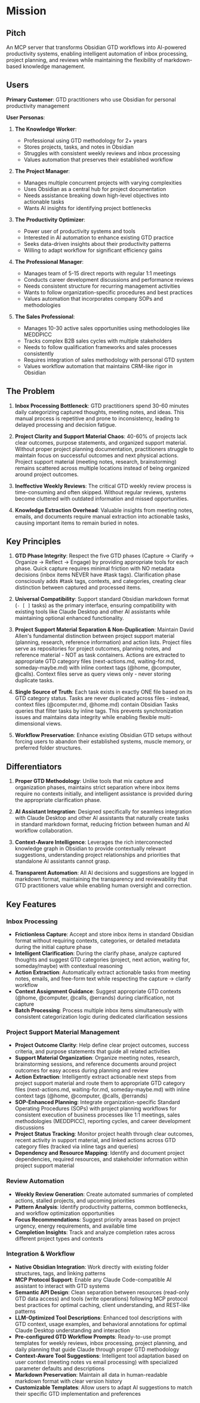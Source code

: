 # Mission

## Pitch

An MCP server that transforms Obsidian GTD workflows into AI-powered productivity systems, enabling intelligent automation of inbox processing, project planning, and reviews while maintaining the flexibility of markdown-based knowledge management.

## Users

**Primary Customer**: GTD practitioners who use Obsidian for personal productivity management

**User Personas**:

1. **The Knowledge Worker**:
   - Professional using GTD methodology for 2+ years
   - Stores projects, tasks, and notes in Obsidian
   - Struggles with consistent weekly reviews and inbox processing
   - Values automation that preserves their established workflow

2. **The Project Manager**:
   - Manages multiple concurrent projects with varying complexities
   - Uses Obsidian as a central hub for project documentation
   - Needs assistance breaking down high-level objectives into actionable tasks
   - Wants AI insights for identifying project bottlenecks

3. **The Productivity Optimizer**:
   - Power user of productivity systems and tools
   - Interested in AI automation to enhance existing GTD practice
   - Seeks data-driven insights about their productivity patterns
   - Willing to adapt workflow for significant efficiency gains

4. **The Professional Manager**:
   - Manages team of 5-15 direct reports with regular 1:1 meetings
   - Conducts career development discussions and performance reviews
   - Needs consistent structure for recurring management activities
   - Wants to follow organization-specific procedures and best practices
   - Values automation that incorporates company SOPs and methodologies

5. **The Sales Professional**:
   - Manages 10-30 active sales opportunities using methodologies like MEDDPICC
   - Tracks complex B2B sales cycles with multiple stakeholders
   - Needs to follow qualification frameworks and sales processes consistently
   - Requires integration of sales methodology with personal GTD system
   - Values workflow automation that maintains CRM-like rigor in Obsidian

## The Problem

1. **Inbox Processing Bottleneck**: GTD practitioners spend 30-60 minutes daily categorizing captured thoughts, meeting notes, and ideas. This manual process is repetitive and prone to inconsistency, leading to delayed processing and decision fatigue.

2. **Project Clarity and Support Material Chaos**: 40-60% of projects lack clear outcomes, purpose statements, and organized support material. Without proper project planning documentation, practitioners struggle to maintain focus on successful outcomes and next physical actions. Project support material (meeting notes, research, brainstorming) remains scattered across multiple locations instead of being organized around project outcomes.

3. **Ineffective Weekly Reviews**: The critical GTD weekly review process is time-consuming and often skipped. Without regular reviews, systems become cluttered with outdated information and missed opportunities.

4. **Knowledge Extraction Overhead**: Valuable insights from meeting notes, emails, and documents require manual extraction into actionable tasks, causing important items to remain buried in notes.

## Key Principles

1. **GTD Phase Integrity**: Respect the five GTD phases (Capture → Clarify → Organize → Reflect → Engage) by providing appropriate tools for each phase. Quick capture requires minimal friction with NO metadata decisions (inbox items NEVER have #task tags). Clarification phase consciously adds #task tags, contexts, and categories, creating clear distinction between captured and processed items.

2. **Universal Compatibility**: Support standard Obsidian markdown format (`- [ ]` tasks) as the primary interface, ensuring compatibility with existing tools like Claude Desktop and other AI assistants while maintaining optional enhanced functionality.

3. **Project Support Material Separation & Non-Duplication**: Maintain David Allen's fundamental distinction between project support material (planning, research, reference information) and action lists. Project files serve as repositories for project outcomes, planning notes, and reference material - NOT as task containers. Actions are extracted to appropriate GTD category files (next-actions.md, waiting-for.md, someday-maybe.md) with inline context tags (@home, @computer, @calls). Context files serve as query views only - never storing duplicate tasks.

4. **Single Source of Truth**: Each task exists in exactly ONE file based on its GTD category status. Tasks are never duplicated across files - instead, context files (@computer.md, @home.md) contain Obsidian Tasks queries that filter tasks by inline tags. This prevents synchronization issues and maintains data integrity while enabling flexible multi-dimensional views.

5. **Workflow Preservation**: Enhance existing Obsidian GTD setups without forcing users to abandon their established systems, muscle memory, or preferred folder structures.

## Differentiators

1. **Proper GTD Methodology**: Unlike tools that mix capture and organization phases, maintains strict separation where inbox items require no contexts initially, and intelligent assistance is provided during the appropriate clarification phase.

2. **AI Assistant Integration**: Designed specifically for seamless integration with Claude Desktop and other AI assistants that naturally create tasks in standard markdown format, reducing friction between human and AI workflow collaboration.

3. **Context-Aware Intelligence**: Leverages the rich interconnected knowledge graph in Obsidian to provide contextually relevant suggestions, understanding project relationships and priorities that standalone AI assistants cannot grasp.

4. **Transparent Automation**: All AI decisions and suggestions are logged in markdown format, maintaining the transparency and reviewability that GTD practitioners value while enabling human oversight and correction.

## Key Features

### Inbox Processing
- **Frictionless Capture**: Accept and store inbox items in standard Obsidian format without requiring contexts, categories, or detailed metadata during the initial capture phase
- **Intelligent Clarification**: During the clarify phase, analyze captured thoughts and suggest GTD categories (project, next action, waiting for, someday/maybe) with contextual reasoning
- **Action Extraction**: Automatically extract actionable tasks from meeting notes, emails, and free-form text while respecting the capture → clarify workflow
- **Context Assignment Guidance**: Suggest appropriate GTD contexts (@home, @computer, @calls, @errands) during clarification, not capture
- **Batch Processing**: Process multiple inbox items simultaneously with consistent categorization logic during dedicated clarification sessions

### Project Support Material Management
- **Project Outcome Clarity**: Help define clear project outcomes, success criteria, and purpose statements that guide all related activities
- **Support Material Organization**: Organize meeting notes, research, brainstorming sessions, and reference documents around project outcomes for easy access during planning and review
- **Action Extraction**: Intelligently extract actionable next steps from project support material and route them to appropriate GTD category files (next-actions.md, waiting-for.md, someday-maybe.md) with inline context tags (@home, @computer, @calls, @errands)
- **SOP-Enhanced Planning**: Integrate organization-specific Standard Operating Procedures (SOPs) with project planning workflows for consistent execution of business processes like 1:1 meetings, sales methodologies (MEDDPICC), reporting cycles, and career development discussions
- **Project Status Tracking**: Monitor project health through clear outcomes, recent activity in support material, and linked actions across GTD category files (tracked via inline tags and queries)
- **Dependency and Resource Mapping**: Identify and document project dependencies, required resources, and stakeholder information within project support material

### Review Automation
- **Weekly Review Generation**: Create automated summaries of completed actions, stalled projects, and upcoming priorities
- **Pattern Analysis**: Identify productivity patterns, common bottlenecks, and workflow optimization opportunities
- **Focus Recommendations**: Suggest priority areas based on project urgency, energy requirements, and available time
- **Completion Insights**: Track and analyze completion rates across different project types and contexts

### Integration & Workflow
- **Native Obsidian Integration**: Work directly with existing folder structures, tags, and linking patterns
- **MCP Protocol Support**: Enable any Claude Code-compatible AI assistant to interact with GTD systems
- **Semantic API Design**: Clean separation between resources (read-only GTD data access) and tools (write operations) following MCP protocol best practices for optimal caching, client understanding, and REST-like patterns
- **LLM-Optimized Tool Descriptions**: Enhanced tool descriptions with GTD context, usage examples, and behavioral annotations for optimal Claude Desktop understanding and interaction
- **Pre-configured GTD Workflow Prompts**: Ready-to-use prompt templates for weekly reviews, inbox processing, project planning, and daily planning that guide Claude through proper GTD methodology
- **Context-Aware Tool Suggestions**: Intelligent tool adaptation based on user context (meeting notes vs email processing) with specialized parameter defaults and descriptions
- **Markdown Preservation**: Maintain all data in human-readable markdown format with clear version history
- **Customizable Templates**: Allow users to adapt AI suggestions to match their specific GTD implementation and preferences
